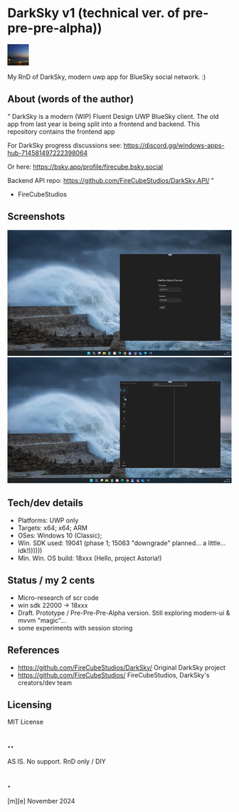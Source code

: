# DarkSky v1 (technical ver. of pre-pre-pre-alpha))
![](Images/logo.png)

My RnD of DarkSky, modern uwp app for BlueSky social network. :) 
 
## About (words of the author)
"
DarkSky is a modern (WIP) Fluent Design UWP BlueSky client. The old app from last year is being split into a frontend and backend. This repository contains the frontend app

For DarkSky progress discussions see: https://discord.gg/windows-apps-hub-714581497222398064

Or here: https://bsky.app/profile/firecube.bsky.social

Backend API repo: https://github.com/FireCubeStudios/DarkSky.API/
"
 - FireCubeStudios

## Screenshots
![](Images/shot01.png)
![](Images/shot02.png)


## Tech/dev details
- Platforms: UWP only
- Targets: x64; x64; ARM
- OSes: Windows 10 (Classic);
- Win. SDK used: 19041 (phase 1; 15063 "downgrade" planned... a little... idk!))))))
- Min. Win. OS build: 18xxx (Hello, project Astoria!)

## Status / my 2 cents
- Micro-research of scr code
- win sdk 22000 -> 18xxx
- Draft. Prototype / Pre-Pre-Pre-Alpha version. Still exploring modern-ui & mvvm "magic"...
- some experiments with session storing

## References
- https://github.com/FireCubeStudios/DarkSky/ Original DarkSky project
- https://github.com/FireCubeStudios/ FireCubeStudios, DarkSky's creators/dev team 

## Licensing
MIT License

## ..
AS IS. No support. RnD only / DIY

## .
[m][e] November 2024


